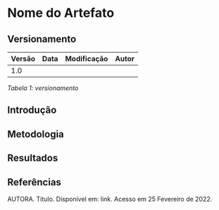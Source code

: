 # Nome do Artefato 
## Versionamento

| Versão | Data | Modificação | Autor |
|-|-|:-:|:-:|
| 1.0 | |   |   |

*Tabela 1: versionamento*

## Introdução

## Metodologia

## Resultados <!--Se houver-->

## Referências 

AUTORA. Titulo. Disponível em: link. Acesso em 25 Fevereiro de 2022.